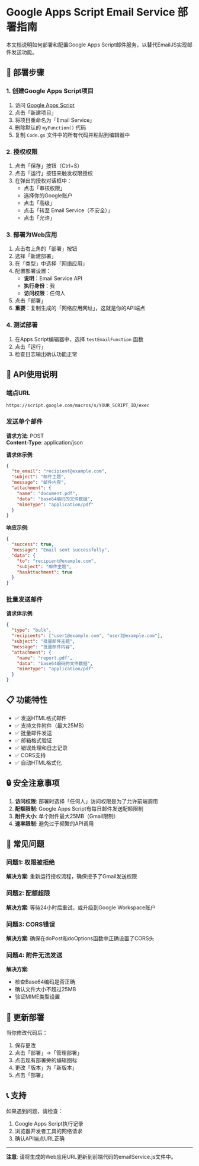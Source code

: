 # Google Apps Script Email Service 部署指南

本文档说明如何部署和配置Google Apps Script邮件服务，以替代EmailJS实现邮件发送功能。

## 🚀 部署步骤

### 1. 创建Google Apps Script项目

1. 访问 [Google Apps Script](https://script.google.com/)
2. 点击「新建项目」
3. 将项目重命名为「Email Service」
4. 删除默认的 `myFunction()` 代码
5. 复制 `Code.gs` 文件中的所有代码并粘贴到编辑器中

### 2. 授权权限

1. 点击「保存」按钮（Ctrl+S）
2. 点击「运行」按钮来触发权限授权
3. 在弹出的授权对话框中：
   - 点击「审核权限」
   - 选择你的Google账户
   - 点击「高级」
   - 点击「转至 Email Service（不安全）」
   - 点击「允许」

### 3. 部署为Web应用

1. 点击右上角的「部署」按钮
2. 选择「新建部署」
3. 在「类型」中选择「网络应用」
4. 配置部署设置：
   - **说明**：Email Service API
   - **执行身份**：我
   - **访问权限**：任何人
5. 点击「部署」
6. **重要**：复制生成的「网络应用网址」，这就是你的API端点

### 4. 测试部署

1. 在Apps Script编辑器中，选择 `testEmailFunction` 函数
2. 点击「运行」
3. 检查日志输出确认功能正常

## 🔧 API使用说明

### 端点URL

```
https://script.google.com/macros/s/YOUR_SCRIPT_ID/exec
```

### 发送单个邮件

**请求方法**: POST  
**Content-Type**: application/json

**请求体示例**:

```json
{
  "to_email": "recipient@example.com",
  "subject": "邮件主题",
  "message": "邮件内容",
  "attachment": {
    "name": "document.pdf",
    "data": "base64编码的文件数据",
    "mimeType": "application/pdf"
  }
}
```

**响应示例**:

```json
{
  "success": true,
  "message": "Email sent successfully",
  "data": {
    "to": "recipient@example.com",
    "subject": "邮件主题",
    "hasAttachment": true
  }
}
```

### 批量发送邮件

**请求体示例**:

```json
{
  "type": "bulk",
  "recipients": ["user1@example.com", "user2@example.com"],
  "subject": "批量邮件主题",
  "message": "批量邮件内容",
  "attachment": {
    "name": "report.pdf",
    "data": "base64编码的文件数据",
    "mimeType": "application/pdf"
  }
}
```

## 📋 功能特性

- ✅ 发送HTML格式邮件
- ✅ 支持文件附件（最大25MB）
- ✅ 批量邮件发送
- ✅ 邮箱格式验证
- ✅ 错误处理和日志记录
- ✅ CORS支持
- ✅ 自动HTML格式化

## 🔒 安全注意事项

1. **访问权限**: 部署时选择「任何人」访问权限是为了允许前端调用
2. **配额限制**: Google Apps Script有每日邮件发送配额限制
3. **附件大小**: 单个附件最大25MB（Gmail限制）
4. **速率限制**: 避免过于频繁的API调用

## 🐛 常见问题

### 问题1: 权限被拒绝

**解决方案**: 重新运行授权流程，确保授予了Gmail发送权限

### 问题2: 配额超限

**解决方案**: 等待24小时后重试，或升级到Google Workspace账户

### 问题3: CORS错误

**解决方案**: 确保在doPost和doOptions函数中正确设置了CORS头

### 问题4: 附件无法发送

**解决方案**:

- 检查Base64编码是否正确
- 确认文件大小不超过25MB
- 验证MIME类型设置

## 📝 更新部署

当你修改代码后：

1. 保存更改
2. 点击「部署」→「管理部署」
3. 点击现有部署旁的编辑图标
4. 更改「版本」为「新版本」
5. 点击「部署」

## 📞 支持

如果遇到问题，请检查：

1. Google Apps Script执行记录
2. 浏览器开发者工具的网络请求
3. 确认API端点URL正确

---

**注意**: 请将生成的Web应用URL更新到前端代码的emailService.js文件中。
